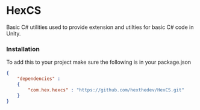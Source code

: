 # HexCS
Basic C# utilities used to provide extension and utilties for basic C# code in Unity.

### Installation
To add this to your project make sure the following is in your package.json

```json
{
    "dependencies" : 
    {
        "com.hex.hexcs" : "https://github.com/hexthedev/HexCS.git"
    }
}
```